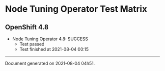 
Node Tuning Operator Test Matrix
================================

OpenShift 4.8
-------------


* Node Tuning Operator 4.8: SUCCESS
  - Test passed
  - Test finished at 2021-08-04 00:15


---
Document generated on 2021-08-04 04h51.
